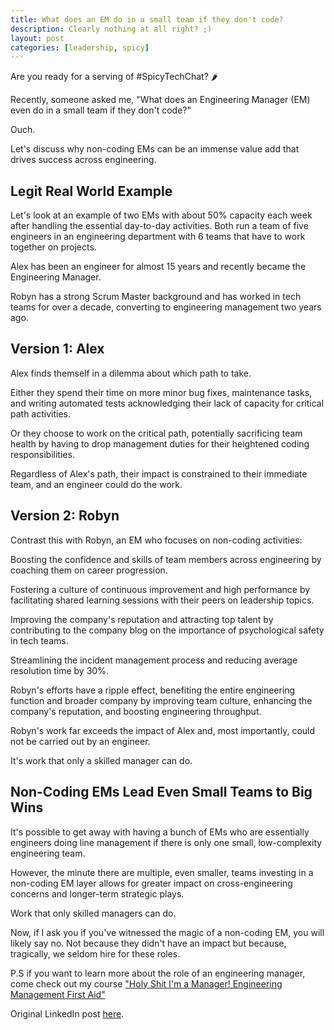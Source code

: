 ```yaml
---
title: What does an EM do in a small team if they don't code?
description: Clearly nothing at all right? ;)
layout: post
categories: [leadership, spicy]
---
```


Are you ready for a serving of #SpicyTechChat? 🌶️

Recently, someone asked me, "What does an Engineering Manager (EM) even do in a small team if they don't code?"

Ouch.

Let's discuss why non-coding EMs can be an immense value add that drives success across engineering.

## Legit Real World Example

Let's look at an example of two EMs with about 50% capacity each week after handling the essential day-to-day activities. Both run a team of five engineers in an engineering department with 6 teams that have to work together on projects.

Alex has been an engineer for almost 15 years and recently became the Engineering Manager.

Robyn has a strong Scrum Master background and has worked in tech teams for over a decade, converting to engineering management two years ago.

## Version 1: Alex
Alex finds themself in a dilemma about which path to take.

Either they spend their time on more minor bug fixes, maintenance tasks, and writing automated tests acknowledging their lack of capacity for critical path activities.

Or they choose to work on the critical path, potentially sacrificing team health by having to drop management duties for their heightened coding responsibilities.

Regardless of Alex's path, their impact is constrained to their immediate team, and an engineer could do the work.

## Version 2: Robyn
Contrast this with Robyn, an EM who focuses on non-coding activities:

Boosting the confidence and skills of team members across engineering by coaching them on career progression.

Fostering a culture of continuous improvement and high performance by facilitating shared learning sessions with their peers on leadership topics.

Improving the company's reputation and attracting top talent by contributing to the company blog on the importance of psychological safety in tech teams.

Streamlining the incident management process and reducing average resolution time by 30%.

Robyn's efforts have a ripple effect, benefiting the entire engineering function and broader company by improving team culture, enhancing the company's reputation, and boosting engineering throughput.

Robyn's work far exceeds the impact of Alex and, most importantly, could not be carried out by an engineer. 

It's work that only a skilled manager can do.

## Non-Coding EMs Lead Even Small Teams to Big Wins
It's possible to get away with having a bunch of EMs who are essentially engineers doing line management if there is only one small, low-complexity engineering team.

However, the minute there are multiple, even smaller, teams investing in a non-coding EM layer allows for greater impact on cross-engineering concerns and longer-term strategic plays. 

Work that only skilled managers can do.

Now, if I ask you if you've witnessed the magic of a non-coding EM, you will likely say no. Not because they didn't have an impact but because, tragically, we seldom hire for these roles.

P.S if you want to learn more about the role of an engineering manager, come check out my course ["Holy Shit I'm a Manager! Engineering Management First Aid"](https://www.holyshitimamanager.com/course/engineering-manager-first-aid?previouspage=home&isenrolled=no#/home)

Original LinkedIn post [here](https://www.linkedin.com/pulse/what-does-em-do-small-team-dont-code-valerie-dryden-gdane/?trackingId=a3uFJNf9RNyLk2IbvyXRvQ%3D%3D).